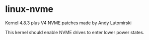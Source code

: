 # linux-nvme

Kernel 4.8.3 plus V4 NVME patches made by Andy Lutomirski 

This kernel should enable NVME drives to enter lower power states.
